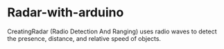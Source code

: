 # Radar-with-arduino
CreatingRadar (Radio Detection And Ranging) uses radio waves to detect the presence, distance, and relative speed of objects. 
